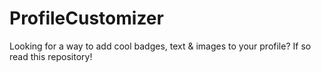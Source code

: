 # ProfileCustomizer
Looking for a way to add cool badges, text &amp; images to your profile? If so read this repository!
